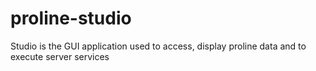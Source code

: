 # proline-studio
Studio is the GUI application used to access, display proline data and to execute server services
